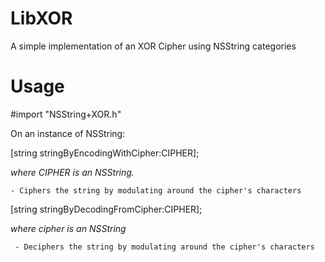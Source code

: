 LibXOR
======

A simple implementation of an XOR Cipher using NSString categories


Usage
=====

#import "NSString+XOR.h"


On an instance of NSString:

[string stringByEncodingWithCipher:CIPHER];

*where CIPHER is an NSString.*

    - Ciphers the string by modulating around the cipher's characters

[string stringByDecodingFromCipher:CIPHER];

*where cipher is an NSString*
  
     - Deciphers the string by modulating around the cipher's characters
     
